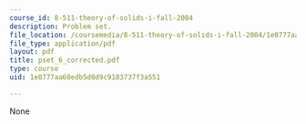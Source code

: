 ```yaml
---
course_id: 8-511-theory-of-solids-i-fall-2004
description: Problem set.
file_location: /coursemedia/8-511-theory-of-solids-i-fall-2004/1e0777aa60edb5d0d9c9183737f3a551_pset_6_corrected.pdf
file_type: application/pdf
layout: pdf
title: pset_6_corrected.pdf
type: course
uid: 1e0777aa60edb5d0d9c9183737f3a551

---
```

None